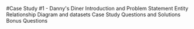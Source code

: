 #Case Study #1 - Danny's Diner
Introduction and Problem Statement
Entity Relationship Diagram and datasets
Case Study Questions and Solutions
Bonus Questions
